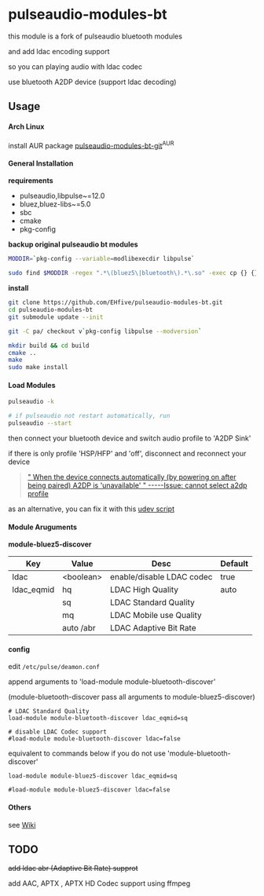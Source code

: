 # pulseaudio-modules-bt

this module is a fork of pulseaudio bluetooth modules

and add ldac encoding support

so you can playing audio with ldac codec

use bluetooth A2DP device (support ldac decoding)

## Usage
#### Arch Linux

install AUR package [pulseaudio-modules-bt-git](https://aur.archlinux.org/packages/pulseaudio-modules-bt-git/)<sup>AUR</sup>

#### General Installation

**requirements**

* pulseaudio,libpulse~=12.0
* bluez,bluez-libs~=5.0
* sbc
* cmake
* pkg-config

**backup original pulseaudio bt modules**

```bash
MODDIR=`pkg-config --variable=modlibexecdir libpulse`

sudo find $MODDIR -regex ".*\(bluez5\|bluetooth\).*\.so" -exec cp {} {}.bak \;
```

**install**

```bash
git clone https://github.com/EHfive/pulseaudio-modules-bt.git
cd pulseaudio-modules-bt
git submodule update --init

git -C pa/ checkout v`pkg-config libpulse --modversion`

mkdir build && cd build
cmake ..
make
sudo make install
```

#### Load Modules

```bash
pulseaudio -k

# if pulseaudio not restart automatically, run
pulseaudio --start
```

then connect your bluetooth device and switch audio profile to 'A2DP Sink'

if there is only profile 'HSP/HFP' and 'off', disconnect and reconnect your device

> [" When the device connects automatically (by powering on after being paired) A2DP is 'unavailable' "   -----Issue: cannot select a2dp profile](https://gitlab.freedesktop.org/pulseaudio/pulseaudio/issues/525)

as an alternative, you can fix it with this [udev script](https://gist.github.com/EHfive/c4f1218a75f95b076f0387403246de78)

#### Module Aruguments

**module-bluez5-discover**

|Key| Value|Desc |Default|
|---|---|---|---|
|ldac|\<boolean\>|enable/disable LDAC codec|true|
|ldac_eqmid|hq|LDAC High Quality|auto|
||sq|LDAC Standard Quality|
||mq|LDAC Mobile use Quality|
||auto /abr|LDAC Adaptive Bit Rate|

#### config

edit `/etc/pulse/deamon.conf`

append arguments to 'load-module module-bluetooth-discover'

(module-bluetooth-discover pass all arguments to module-bluez5-discover)

    # LDAC Standard Quality
    load-module module-bluetooth-discover ldac_eqmid=sq

    # disable LDAC Codec support
    #load-module module-bluetooth-discover ldac=false


equivalent to commands below if you do not use 'module-bluetooth-discover'

    load-module module-bluez5-discover ldac_eqmid=sq

    #load-module module-bluez5-discover ldac=false

#### Others

see [Wiki](https://github.com/EHfive/pulseaudio-modules-bt/wiki)

## TODO

~~add ldac abr (Adaptive Bit Rate) supprot~~

add AAC, APTX , APTX HD Codec support using ffmpeg

